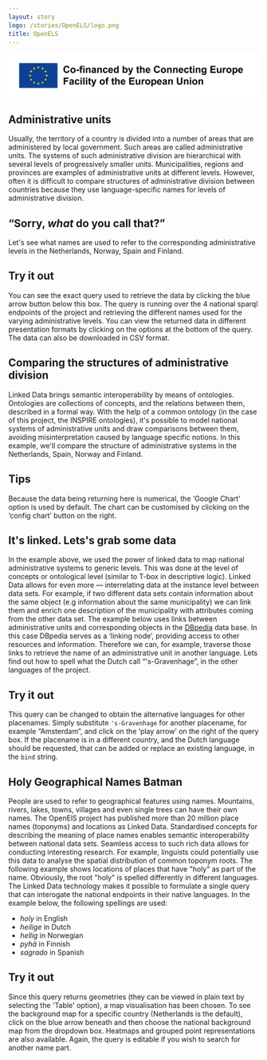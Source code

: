 ```yaml
---
layout: story
logo: /stories/OpenELS/logo.png
title: OpenELS
---
```


<img src="en_horizontal_cef_logo_2.png" alt="EU logo">

## Administrative units

Usually, the territory of a country is divided into a number of areas that are administered by local government.  Such areas are called administrative units.  The systems of such administrative division are hierarchical with several levels of progressively smaller units.  Municipalities, regions and provinces are examples of administrative units at different levels.  However, often it is difficult to compare structures of administrative division between countries because they use language-specific names for levels of administrative division.

## “Sorry, *what* do you call that?”

Let's see what names are used to refer to the corresponding administrative levels in the Netherlands, Norway, Spain and Finland.

<div class="textbox">
  <h2>Try it out</h2>
  <p>You can see the exact query used to retrieve the data by clicking the blue arrow button below this box.  The query is running over the 4 national sparql endpoints of the project and retrieving the different names used for the varying administrative levels.  You can view the returned data in different presentation formats by clicking on the options at the bottom of the query.  The data can also be downloaded in CSV format.</p>
</div>

<query data-config-ref="https://data.labs.kadaster.nl/kadaster-dev/-/queries/q1">
</query>

## Comparing the structures of administrative division

Linked Data brings semantic interoperability by means of ontologies. Ontologies are collections of concepts, and the relations between them, described in a formal way.  With the help of a common ontology (in the case of this project, the INSPIRE ontologies), it's possible to model national systems of administrative units and draw comparisons between them, avoiding misinterpretation caused by language specific notions.  In this example, we'll compare the structure of administrative systems in the Netherlands, Spain, Norway and Finland.

<div class="textbox">
  <h2>Tips</h2>
  <p>Because the data being returning here is numerical, the ‘Google Chart’ option is used by default.  The chart can be customised by clicking on the ‘config chart’ button on the right.</p>
</div>

<query data-config-ref="https://data.labs.kadaster.nl/kadaster-dev/-/queries/q2">
</query>

## It's linked.  Lets's grab some data

In the example above, we used the power of linked data to map national administrative systems to generic levels.  This was done at the level of concepts or ontological level (similar to T-box in descriptive logic).  Linked Data allows for even more ― interrelating data at the instance level between data sets.  For example, if two different data sets contain information about the same object (e.g information about the same municipality) we can link them and enrich one description of the municipality with attributes coming from the other data set.  The example below uses links between administrative units and corresponding objects in the [DBpedia](https://wiki.dbpedia.org/) data base.  In this case DBpedia serves as a ‘linking node’, providing access to other resources and information.  Therefore we can, for example, traverse those links to retrieve the name of an administrative unit in another language.  Lets find out how to spell what the Dutch call “'s-Gravenhage”, in the other languages of the project.

<div class="textbox">
  <h2>Try it out</h2>
  <p>This query can be changed to obtain the alternative languages for other placenames.  Simply substitute <code>'s-Gravenhage</code> for another placename, for example “Amsterdam”, and click on the ‘play arrow’ on the right of the query box.  If the placename is in a different country, and the Dutch language should be requested, that can be added or replace an existing language, in the <code>bind</code> string.</p>
</div>

<query data-config-ref="https://data.labs.kadaster.nl/kadaster-dev/-/queries/q3">
</query>

## Holy Geographical Names Batman

People are used to refer to geographical features using names.
Mountains, rivers, lakes, towns, villages and even single trees can have their own names.
The OpenElS project has published more than 20 million place names (toponyms) and locations as Linked Data.
Standardised concepts for describing the meaning of place names enables semantic interoperability between national data sets.
Seamless access to such rich data allows for conducting interesting research. For example,
linguists could potentially use this data to analyse the spatial distribution of common toponym roots.
The following example shows locations of places that have "holy" as part of the name.
Obviously, the root "holy" is spelled differently in different languages.
The Linked Data technology makes it possible to formulate a single query that can interogate the national endpoints in their native
languages.
In the example below, the following spellings are used:

 - *holy* in English
 - *heilige* in Dutch
 - *hellig* in Norwegian
 - *pyhä* in Finnish
 - *sagrado* in Spanish

<div class="textbox">
  <h2>Try it out</h2>
  <p>Since this query returns geometries (they can be viewed in plain text by selecting the 'Table' option), a map visualisation has been chosen. To see the background map for a specific country (Netherlands is the default), click on the blue arrow beneath and then choose the national background map from the dropdown box. Heatmaps and grouped point representations are also available. Again, the query is editable if you wish to search for another name part.</p>
</div>

<query data-config-ref="https://data.labs.kadaster.nl/kadaster-dev/-/queries/q4">
</query>
